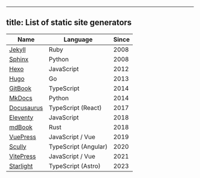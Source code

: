 
---
title: List of static site generators
---

| Name | Language | Since |
| - | - | - |
| [Jekyll][jekyll] | Ruby | 2008
| [Sphinx][sphinx] | Python | 2008
| [Hexo][hexo] | JavaScript | 2012
| [Hugo][hugo] | Go | 2013
| [GitBook][gitbook] | TypeScript | 2014
| [MkDocs][mkdocs] | Python | 2014
| [Docusaurus][docusaurus] | TypeScript (React) | 2017
| [Eleventy][eleventy] | JavaScript | 2018
| [mdBook][mdbook] | Rust | 2018
| [VuePress][vuepress] | JavaScript / Vue | 2019
| [Scully][scully] | TypeScript (Angular) | 2020
| [VitePress][vitepress] | JavaScript / Vue | 2021
| [Starlight][starlight] | TypeScript (Astro) | 2023

[hexo]: https://hexo.io/ 
[jekyll]: https://jekyllrb.com/ 
[sphinx]: https://www.sphinx-doc.org/ 
[docco]: https://jashkenas.github.io/docco/ 
[hugo]: https://gohugo.io/ 
[gitbook]: https://www.gitbook.com/ 
[mkdocs]: https://www.mkdocs.org/ 
[gatsby]: https://www.gatsbyjs.com/ 
[nextjs]: https://nextjs.org/ 
[nuxt]: https://nuxt.com/ 
[docusaurus]: https://docusaurus.io/ 
[eleventy]: https://www.11ty.dev/
[gridsome]: https://gridsome.org/ 
[mdbook]: https://rust-lang.github.io/mdBook/ 
[vuepress]: https://vuepress.vuejs.org/ 
[dumi]: https://d.umijs.org/ 
[scully]: https://scully.io/ 
[astro]: https://astro.build/ 
[vitepress]: https://vitepress.vuejs.org/ 
[starlight]: https://starlight.astro.build/ 
